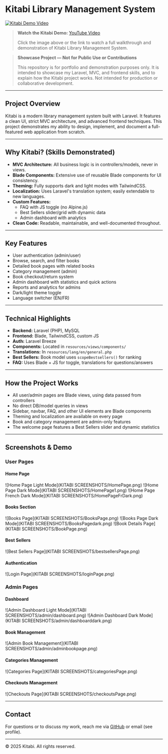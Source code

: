 # Kitabi Library Management System

[![Kitabi Demo Video](https://img.youtube.com/vi/lZVzDYnsSMo/0.jpg)](https://youtu.be/lZVzDYnsSMo)

> **Watch the Kitabi Demo:** [YouTube Video](https://youtu.be/lZVzDYnsSMo)
>
> Click the image above or the link to watch a full walkthrough and demonstration of Kitabi Library Management System.

> **Showcase Project — Not for Public Use or Contributions**
>
> This repository is for portfolio and demonstration purposes only. It is intended to showcase my Laravel, MVC, and frontend skills, and to explain how the Kitabi project works. Not intended for production or collaborative development.

---

## Project Overview

Kitabi is a modern library management system built with Laravel. It features a clean UI, strict MVC architecture, and advanced frontend techniques. This project demonstrates my ability to design, implement, and document a full-featured web application from scratch.

---

## Why Kitabi? (Skills Demonstrated)

- **MVC Architecture:** All business logic is in controllers/models, never in views.
- **Blade Components:** Extensive use of reusable Blade components for UI consistency.
- **Theming:** Fully supports dark and light modes with TailwindCSS.
- **Localization:** Uses Laravel's translation system; easily extendable to new languages.
- **Custom Features:**
  - FAQ with JS toggle (no Alpine.js)
  - Best Sellers slider/grid with dynamic data
  - Admin dashboard with analytics
- **Clean Code:** Readable, maintainable, and well-documented throughout.

---

## Key Features

- User authentication (admin/user)
- Browse, search, and filter books
- Detailed book pages with related books
- Category management (admin)
- Book checkout/return system
- Admin dashboard with statistics and quick actions
- Reports and analytics for admins
- Dark/light theme toggle
- Language switcher (EN/FR)

---

## Technical Highlights

- **Backend:** Laravel (PHP), MySQL
- **Frontend:** Blade, TailwindCSS, custom JS
- **Auth:** Laravel Breeze
- **Components:** Located in `resources/views/components/`
- **Translations:** In `resources/lang/en/general.php`
- **Best Sellers:** Book model uses `scopeBestsellers()` for ranking
- **FAQ:** Uses Blade + JS for toggle, translations for questions/answers

---

## How the Project Works

- All user/admin pages are Blade views, using data passed from controllers
- No direct DB/model queries in views
- Sidebar, navbar, FAQ, and other UI elements are Blade components
- Theming and localization are available on every page
- Book and category management are admin-only features
- The welcome page features a Best Sellers slider and dynamic statistics

---

## Screenshots & Demo

### User Pages

#### Home Page

![Home Page Light Mode](KITABI SCREENSHOTS/HomePage.png)
![Home Page Dark Mode](KITABI SCREENSHOTS/HomePage1.png)
![Home Page French Dark Mode](KITABI SCREENSHOTS/HomePageFrDark.png)

#### Books Section

![Books Page](KITABI SCREENSHOTS/BooksPage.png)
![Books Page Dark Mode](KITABI SCREENSHOTS/BooksPagedark.png)
![Book Details Page](KITABI SCREENSHOTS/BookPage.png)

#### Best Sellers

![Best Sellers Page](KITABI SCREENSHOTS/bestsellersPage.png)

#### Authentication

![Login Page](KITABI SCREENSHOTS/loginPage.png)

### Admin Pages

#### Dashboard

![Admin Dashboard Light Mode](KITABI SCREENSHOTS/admin/dashboard.png)
![Admin Dashboard Dark Mode](KITABI SCREENSHOTS/admin/dashboarddark.png)

#### Book Management

![Admin Book Management](KITABI SCREENSHOTS/admin/adminbookpage.png)

#### Categories Management

![Categories Page](KITABI SCREENSHOTS/categoriesPage.png)

#### Checkouts Management

![Checkouts Page](KITABI SCREENSHOTS/checkoutsPage.png)

---

## Contact

For questions or to discuss my work, reach me via [GitHub](https://github.com/salaheddineaz47) or email (see profile).

---

© 2025 Kitabi. All rights reserved.
